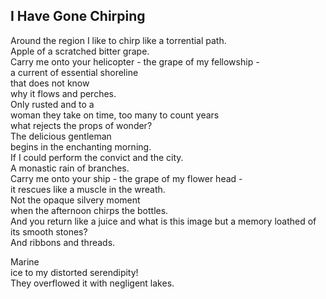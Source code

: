 I Have Gone Chirping
--------------------
Around the region I like to chirp like a torrential path.  
Apple of a scratched bitter grape.  
Carry me onto your helicopter - the grape of my fellowship -  
a current of essential shoreline  
that does not know  
why it flows and perches.  
Only rusted and to a  
woman they take on time, too many to count years  
what rejects the props of wonder?  
The delicious gentleman  
begins in the enchanting morning.  
If I could perform the convict and the city.  
A monastic rain of branches.  
Carry me onto your ship - the grape of my flower head -  
it rescues like a muscle in the wreath.  
Not the opaque silvery moment  
when the afternoon chirps the bottles.  
And you return like a juice and what is this image but a memory loathed of its smooth stones?  
And ribbons and threads.  
  
Marine  
ice to my distorted serendipity!  
They overflowed it with negligent lakes.  
